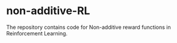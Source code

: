 # non-additive-RL
The repository contains code for Non-additive reward functions in Reinforcement Learning.
